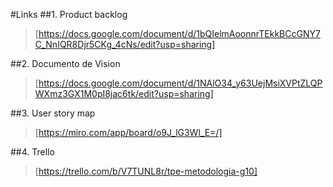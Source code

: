 #Links
##1. Product backlog
>[https://docs.google.com/document/d/1bQIelmAoonnrTEkkBCcGNY7C_NnIQR8Djr5CKg_4cNs/edit?usp=sharing] 

##2. Documento de Vision
>[https://docs.google.com/document/d/1NAlO34_y63UejMsiXVPtZLQPWXmz3GX1M0pI8jac6tk/edit?usp=sharing]

##3. User story map 
>[https://miro.com/app/board/o9J_lG3Wl_E=/]

##4. Trello
>[https://trello.com/b/V7TUNL8r/tpe-metodologia-g10]

